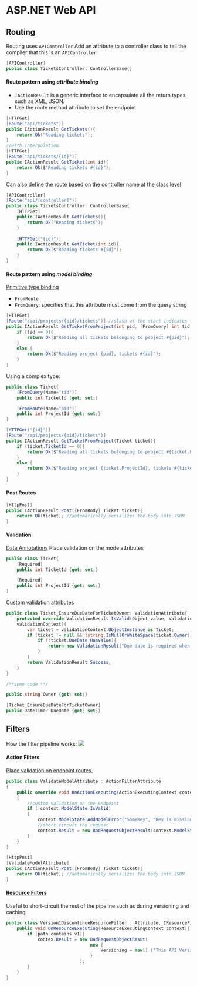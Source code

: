 # ASP.NET Web API
## Routing
Routing uses `APIController`
Add an attribute to a controller class to tell the compiler that this is an `APIController`

```csharp
[APIController]
public class TicketsController: ControllerBase{}
```

#### Route pattern using _attribute binding_
- `IActionResult` is a generic interface to encapsulate all the return types such as XML, JSON.
- Use the route method attribute to set the endpoint
```csharp
[HTTPGet]
[Route("api/tickets")]
public IActionResult GetTickets(){
	return Ok("Reading tickets");
}
//with interpolation
[HTTPGet]
[Route("api/tickets/{id}")]
public IActionResult GetTicket(int id){
	return Ok($"Reading tickets #{id}");
}
```

Can also define the route based on the controller name at the class level
```csharp
[APIController]
[Route("api/[controller]")]
public class TicketsController: ControllerBase{
	[HTTPGet]
	public IActionResult GetTickets(){
		return Ok("Reading tickets");
	}
	
	[HTTPGet("{id}")]
	public IActionResult GetTicket(int id){
		return Ok($"Reading tickets #{id}");
	}
}
```

#### Route pattern using _model binding_
[Primitive type binding](https://docs.microsoft.com/en-us/aspnet/core/mvc/models/model-binding?view=aspnetcore-6.0#sources)
- `FromRoute` 
- `FromQuery`: specifies that this attribute must come from the query string
```csharp
[HTTPGet]
[Route("/api/projects/{pid}/tickets")] //slash at the start indicates from root rather than the controller route defined in the class-level
public IActionResult GetTicketFromProject(int pid, [FromQuery] int tid){
	if (tid == 0){
		return Ok($"Reading all tickets belonging to project #{pid}");
	}
	else {
		return Ok($"Reading project {pid}, tickets #{id}");
	}
}
```

Using a complex type:
```csharp
public class Ticket{
	[FromQuery(Name="tid")]
	public int TicketId {get; set;}

	[FromRoute(Name="pid")]
	public int ProjectId {get; set;}
}

[HTTPGet("{id}")]
[Route("/api/projects/{pid}/tickets")]
public IActionResult GetTicketFromProject(Ticket ticket){
	if (ticket.TicketId == 0){
		return Ok($"Reading all tickets belonging to project #{ticket.ProjectId}");
	}
	else {
		return Ok($"Reading project {ticket.ProjectId}, tickets #{ticket.TickedId}");
	}
}
```

#### Post Routes
```csharp
[HttpPost]
public IActionResult Post([FromBody] Ticket ticket){
	return Ok(ticket); //automatically serializes the body into JSON
}
```

#### Validation
[Data Annotations](https://docs.microsoft.com/en-us/aspnet/core/mvc/models/model-binding?view=aspnetcore-6.0#sources)
Place validation on the mode attributes
```csharp
public class Ticket{
	[Required]
	public int TicketId {get; set;}

	[Required]
	public int ProjectId {get; set;}
}
```

Custom validation attributes
```csharp
public class Ticket_EnsureDueDateForTicketOwner: ValidationAttribute{
	protected override ValidationResult IsValid(Object value, ValidationContext 
	validationContext){
		var ticket = validationContext.ObjectInstance as Ticket;
		if (ticket != null && !string.IsNullOrWhiteSpace(ticket.Owner)){
			if (!ticket.DueDate.HasValue){
				return new ValidationResult("Due date is required when ticket has owner");
			}
		}
		return ValidationResult.Success;
	}
}

/**some code **/

public string Owner {get; set;}

[Ticket_EnsureDueDateForTicketOwner]
public DateTime? DueDate {get; set;}
```

## Filters
How the filter pipeline works:
![](https://docs.microsoft.com/en-us/aspnet/core/mvc/controllers/filters/_static/filter-pipeline-2.png?view=aspnetcore-6.0)

#### Action Filters
[Place validation on endpoint routes.](https://docs.microsoft.com/en-us/aspnet/core/mvc/controllers/filters?view=aspnetcore-6.0#implementation)

```csharp
public class ValidateModelAttribute : ActionFilterAttribute
{
    public override void OnActionExecuting(ActionExecutingContext context)
    {
	    //custom validation on the endpoint
        if (!context.ModelState.IsValid)
        {
	        context.ModelState.AddModelError("SomeKey", "Key is missing");
	        //short circuit the request
            context.Result = new BadRequestObjectResult(context.ModelState);
        }
    }
}

[HttpPost]
[ValidateModelAttribute]
public IActionResult Post([FromBody] Ticket ticket){
	return Ok(ticket); //automatically serializes the body into JSON
}
```

#### [Resource Filters](https://docs.microsoft.com/en-us/aspnet/core/mvc/controllers/filters?view=aspnetcore-6.0#resource-filters)
Useful to short-circuit the rest of the pipeline such as during versioning and caching

```csharp
public class Version1DiscontinueResourceFilter : Attribute, IResourceFilter{
	public void OnResourceExecuting(ResourceExecutingContext context){
		if (path contains v1){
			contex.Result = new BadRequestObjectResut(
								new {
									Versioning = new[] {"This API Version is discontinued"}
								}
							);
		}
	}
}
```

